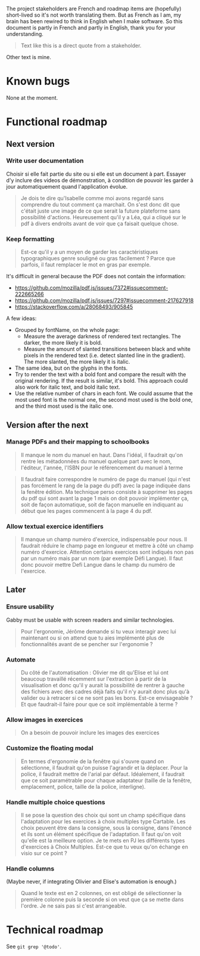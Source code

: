 The project stakeholders are French and roadmap items are (hopefully) short-lived so it's not worth translating them.
But as French as I am, my brain has been rewired to think in English when I make software.
So this document is partly in French and partly in English, thank you for your understanding.

> Text like this is a direct quote from a stakeholder.

Other text is mine.

# Known bugs

None at the moment.

# Functional roadmap

## Next version

### Write user documentation

Choisir si elle fait partie du site ou si elle est un document à part.
Essayer d'y inclure des videos de démonstration, à condition de pouvoir les garder à jour automatiquement quand l'application évolue.

> Je dois te dire qu'Isabelle comme moi avons regardé sans comprendre du tout comment ça marchait. On s'est donc dit que c'était juste une image de ce que serait la future plateforme sans possibilité d'actions. Heureusement qu'il y a Léa, qui a cliqué sur le pdf à divers endroits avant de voir que ça faisait quelque chose.

### Keep formatting

> Est-ce qu'il y a un moyen de garder les caractéristiques typographiques genre souligné ou gras facilement ? Parce que parfois, il faut remplacer le mot en gras par exemple.

It's difficult in general because the PDF does not contain the information:

- https://github.com/mozilla/pdf.js/issues/7372#issuecomment-222665266
- https://github.com/mozilla/pdf.js/issues/7297#issuecomment-217627918
- https://stackoverflow.com/a/28068493/905845

A few ideas:

- Grouped by fontName, on the whole page:
    - Measure the average darkness of rendered text rectangles. The darker, the more likely it is bold.
    - Measure the amount of slanted transitions between black and white pixels in the rendered text (i.e. detect slanted line in the gradient). The more slanted, the more likely it is italic.
- The same idea, but on the glyphs in the fonts.
- Try to render the text with a bold font and compare the result with the original rendering. If the result is similar, it's bold. This approach could also work for italic text, and bold italic text.
- Use the relative number of chars in each font. We could assume that the most used font is the normal one, the second most used is the bold one, and the third most used is the italic one.

## Version after the next

### Manage PDFs and their mapping to schoolbooks

> Il manque le nom du manuel en haut. Dans l'idéal, il faudrait qu'on rentre les métadonnées du manuel quelque part avec le nom, l'éditeur, l'année, l'ISBN pour le référencement du manuel à terme

> Il faudrait faire correspondre le numéro de page du manuel (qui n'est pas forcément le rang de la page du pdf) avec la page indiquée dans la fenêtre édition. Ma technique perso consiste à supprimer les pages du pdf qui sont avant la page 1 mais on doit pouvoir implémenter ça, soit de façon automatique, soit de façon manuelle en indiquant au début que les pages commencent à la page 4 du pdf.

### Allow textual exercice identifiers

> Il manque un champ numéro d'exercice, indispensable pour nous. Il faudrait réduire le champ page en longueur et mettre à côté un champ numéro d'exercice. Attention certains exercices sont indiqués non pas par un numéro mais par un nom (par exemple Défi Langue). Il faut donc pouvoir mettre Defi Langue dans le champ du numéro de l'exercice.

## Later

### Ensure usability

Gabby must be usable with screen readers and similar technologies.

> Pour l'ergonomie, Jérôme demande si tu veux interagir avec lui maintenant ou si on attend que tu aies implémenté plus de fonctionnalités avant de se pencher sur l'ergonomie ?

### Automate

> Du côté de l'automatisation : Olivier me dit qu'Elise et lui ont beaucoup travaillé récemment sur l'extraction à partir de la visualisation et donc qu'il y aurait la possibilité de rentrer à gauche des fichiers avec des cadres déjà faits qu'il n'y aurait donc plus qu'à valider ou à retracer si ce ne sont pas les bons. Est-ce envisageable ? Et que faudrait-il faire pour que ce soit implémentable à terme ?

### Allow images in exercices

> On a besoin de pouvoir inclure les images des exercices

### Customize the floating modal

> En termes d'ergonomie de la fenêtre qui s'ouvre quand on sélectionne, il faudrait qu'on puisse l'agrandir et la déplacer. Pour la police, il faudrait mettre de l'arial par défaut. Idéalement, il faudrait que ce soit paramétrable pour chaque adaptateur (taille de la fenêtre, emplacement, police, taille de la police, interligne).

### Handle multiple choice questions

> Il se pose la question des choix qui sont un champ spécifique dans l'adaptation pour les exercices à choix multiples type Cartable. Les choix peuvent être dans la consigne, sous la consigne, dans l'énoncé et ils sont un élément spécifique de l'adaptation. Il faut qu'on voit qu'elle est la meilleure option. Je te mets en PJ les différents types d'exercices à Choix Multiples. Est-ce que tu veux qu'on échange en visio sur ce point ?

### Handle columns

(Maybe never, if integrating Olivier and Elise's automation is enough.)

> Quand le texte est en 2 colonnes, on est obligé de sélectionner la première colonne puis la seconde si on veut que ça se mette dans l'ordre. Je ne sais pas si c'est arrangeable.


# Technical roadmap

See `git grep '@todo'`.

